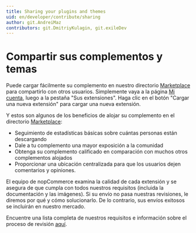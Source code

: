 ```yaml
---
title: Sharing your plugins and themes
uid: en/developer/contribute/sharing
author: git.AndreiMaz
contributors: git.DmitriyKulagin, git.exileDev
---
```


# Compartir sus complementos y temas

Puede cargar fácilmente su complemento en nuestro directorio [Marketplace](http://www.nopcommerce.com/marketplace) para compartirlo con otros usuarios. Simplemente vaya a la página [Mi cuenta](http://www.nopcommerce.com/customer/info), luego a la pestaña "Sus extensiones". Haga clic en el botón "Cargar una nueva extensión" para cargar una nueva extensión.

Y estos son algunos de los beneficios de alojar su complemento en el directorio [Marketplace](http://www.nopcommerce.com/marketplace):

* Seguimiento de estadísticas básicas sobre cuántas personas están descargando
* Dale a tu complemento una mayor exposición a la comunidad
* Obtenga su complemento calificado en comparación con muchos otros complementos alojados
* Proporcionar una ubicación centralizada para que los usuarios dejen comentarios y opiniones.

El equipo de nopCommerce examina la calidad de cada extensión y se asegura de que cumpla con todos nuestros requisitos (incluida la documentación y las imágenes). Si su envío no pasa nuestras revisiones, le diremos por qué y cómo solucionarlo. De lo contrario, sus envíos exitosos se incluirán en nuestro mercado.

Encuentre una lista completa de nuestros requisitos e información sobre el proceso de revisión [aquí](https://www.nopcommerce.com/submitting-plugins-to-nopcommerce-marketplace).